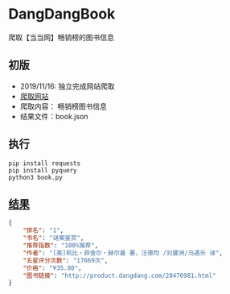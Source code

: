 # DangDangBook

爬取【当当网】畅销榜的图书信息

## 初版

* 2019/11/16: 独立完成网站爬取
* [爬取网站](http://bang.dangdang.com/books/fivestars/01.00.00.00.00.00-recent30-0-0-1-1)
* 爬取内容： 畅销榜图书信息
* 结果文件：book.json

## 执行

```shell
pip install requests
pip install pyquery
python3 book.py
```

## [结果](book.json)

```json
{
    "排名": "1",
    "书名": "谜案鉴赏",
    "推荐指数": "100%推荐",
    "作者": "[美]莉比・菲舍尔・赫尔曼 著，汪德均 /刘建洲/马遇乐 译",
    "五星评分次数": "17669次",
    "价格": "¥35.80",
    "图书链接": "http://product.dangdang.com/28470981.html"
}
```
